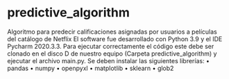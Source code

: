 # predictive_algorithm
Algoritmo para predecir calificaciones asignadas por usuarios a películas del catálogo de Netflix
El software fue desarrollado con Python 3.9 y el IDE Pycharm 2020.3.3. Para ejecutar correctamente el código este debe ser clonado en el disco D de nuestro equipo (Carpeta predictive_algorithm) y ejecutar el archivo main.py. Se deben instalar las siguientes librerías: 
•	pandas
•	numpy
•	openpyxl
•	matplotlib
•	sklearn
•	glob2
